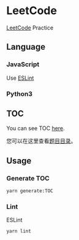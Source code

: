 # LeetCode

[LeetCode](https://leetcode-cn.com) Practice

## Language

### JavaScript

Use [ESLint](https://eslint.org/)

### Python3

## TOC

You can see TOC [here](./TOC.md).

您可以在这里查看[题目目录](./TOC.md)。

## Usage

### Generate TOC

```sh
yarn generate:TOC
```

### Lint

ESLint

```sh
yarn lint
```